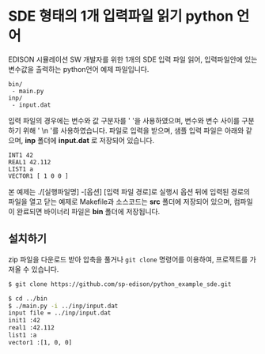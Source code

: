 # SDE 형태의 1개 입력파일 읽기 python 언어

EDISON 시뮬레이션 SW 개발자를 위한 1개의 SDE 입력 파일 읽어, 입력파일안에 있는 변수값을 출력하는 python언어 예제 파일입니다.

```
bin/
 - main.py     
inp/
 - input.dat 
```


입력 파일의 경우에는 변수와 값 구분자를 ' '을 사용하였으며, 변수와 변수 사이를 구분하기 위해 ' \n '를 사용하였습니다. 파일로 입력을 받으며, 샘플 입력 파일은 아래와 같으며, **inp** 폴더에 **input.dat** 로 저장되어 있습니다.

```
INT1 42
REAL1 42.112
LIST1 a
VECTOR1 [ 1 0 0 ]
```


본 예제는 ./[실행파일명] -[옵션] [입력 파일 경로]로 실행시 옵션 뒤에 입력된 경로의 파일을 열고 닫는 예제로 Makefile과 소스코드는  **src** 폴더에 저장되어 있으며, 컴파일이 완료되면 바이너리 파일은 **bin** 폴더에 저장됩니다.


## 설치하기

zip 파일을 다운로드 받아 압축을 풀거나 ```git clone``` 명령어를 이용하여, 프로젝트를 가져올 수 있습니다.

```bash
$ git clone https://github.com/sp-edison/python_example_sde.git
```

```bash
$ cd ../bin
$ ./main.py -i ../inp/input.dat
input file = ../inp/input.dat
init1 :42
real1 :42.112
list1 :a
vector1 :[1, 0, 0]
```

